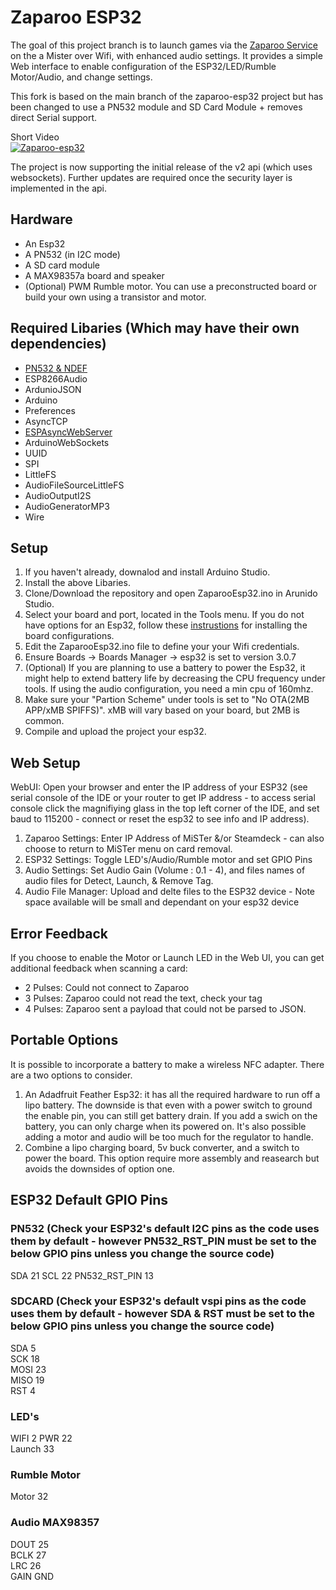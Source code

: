 # Zaparoo ESP32

The goal of this project branch is to launch games via the [Zaparoo Service](https://wiki.zaparoo.org/Main_Page) on the a Mister over Wifi, with enhanced audio settings. 
It provides a simple Web interface to enable configuration of the ESP32/LED/Rumble Motor/Audio, and change settings.

This fork is based on the main branch of the zaparoo-esp32 project but has been changed to use a PN532 module and SD Card Module + removes direct Serial support.  

Short Video  
[![Zaparoo-esp32](https://img.youtube.com/vi/U0me8gvgdw8/0.jpg)](https://youtu.be/U0me8gvgdw8)

The project is now supporting the initial release of the v2 api (which uses websockets). Further updates are required once the security layer is implemented in the api.

## Hardware
* An Esp32
* A PN532 (in I2C mode)
* A SD card module
* A MAX98357a board and speaker
* (Optional) PWM Rumble motor. You can use a preconstructed board or build your own using a transistor and motor.

## Required Libaries (Which may have their own dependencies)
* [PN532 & NDEF](https://github.com/MintyTrebor/PN532)  
* ESP8266Audio  
* ArdunioJSON
* Arduino
* Preferences
* AsyncTCP
* [ESPAsyncWebServer](https://github.com/MintyTrebor/ESPWebFileManager)  
* ArduinoWebSockets
* UUID
* SPI
* LittleFS
* AudioFileSourceLittleFS
* AudioOutputI2S
* AudioGeneratorMP3
* Wire  


## Setup
1. If you haven't already, downalod and install Arduino Studio.
2. Install the above Libaries.
3. Clone/Download the repository and open ZaparooEsp32.ino in Arunido Studio.
4. Select your board and port, located in the Tools menu. If you do not have options for an Esp32, follow these [instrustions](https://docs.sunfounder.com/projects/umsk/en/latest/03_esp32/esp32_start/03_install_esp32.html) for installing the board configurations.
5. Edit the ZaparooEsp32.ino file to define your your Wifi credentials.
6. Ensure Boards -> Boards Manager -> esp32 is set to version 3.0.7
7. (Optional) If you are planning to use a battery to power the Esp32, it might help to extend battery life by decreasing the CPU frequency under tools. If using the audio configuration, you need a min cpu of 160mhz.
8. Make sure your "Partion Scheme" under tools is set to "No OTA(2MB APP/xMB SPIFFS)". xMB will vary based on your board, but 2MB is common. 
9. Compile and upload the project your esp32.

## Web Setup
WebUI: Open your browser and enter the IP address of your ESP32 (see serial console of the IDE or your router to get IP address - to access serial console click the magnifiying glass in the top left corner of the IDE, and set baud to 115200 - connect or reset the esp32 to see info and IP address).
1. Zaparoo Settings: Enter IP Address of MiSTer &/or Steamdeck - can also choose to return to MiSTer menu on card removal.
2. ESP32 Settings: Toggle LED's/Audio/Rumble motor and set GPIO Pins
3. Audio Settings: Set Audio Gain (Volume : 0.1 - 4), and files names of audio files for Detect, Launch, & Remove Tag.
4. Audio File Manager: Upload and delte files to the ESP32 device - Note space available will be small and dependant on your esp32 device

## Error Feedback
If you choose to enable the Motor or Launch LED in the Web UI, you can get additional feedback when scanning a card:
* 2 Pulses: Could not connect to Zaparoo
* 3 Pulses: Zaparoo could not read the text, check your tag
* 4 Pulses: Zaparoo sent a payload that could not be parsed to JSON.

## Portable Options
It is possible to incorporate a battery to make a wireless NFC adapter. There are a two options to consider.
1. An Adadfruit Feather Esp32: it has all the required hardware to run off a lipo battery. The downside is that even with a power switch to ground the enable pin, you can still get battery drain. If you add a swich on the battery, you can only charge when its powered on. It's also possible adding a motor and audio will be too much for the regulator to handle.
2. Combine a lipo charging board, 5v buck converter, and a switch to power the board. This option require more assembly and reasearch but avoids the downsides of option one.

## ESP32 Default GPIO Pins  

### PN532 (Check your ESP32's default I2C pins as the code uses them by default - however PN532_RST_PIN must be set to the below GPIO pins unless you change the source code)  
SDA             21
SCL             22
PN532_RST_PIN   13

### SDCARD (Check your ESP32's default vspi pins as the code uses them by default - however SDA & RST must be set to the below GPIO pins unless you change the source code)
SDA     5  
SCK     18  
MOSI    23  
MISO    19  
RST     4  

### LED's
WIFI    2
PWR     22  
Launch  33  

### Rumble Motor
Motor   32  

### Audio MAX98357
DOUT    25   
BCLK    27  
LRC     26  
GAIN    GND
